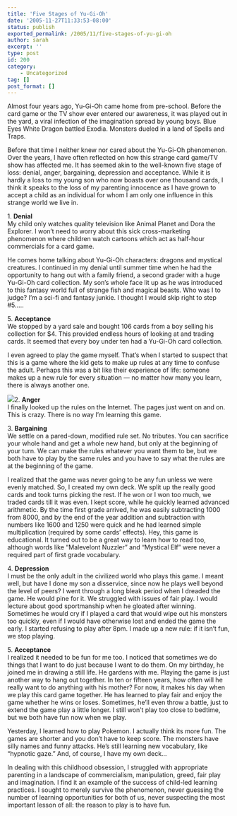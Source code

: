 ```yaml
---
title: 'Five Stages of Yu-Gi-Oh'
date: '2005-11-27T11:33:53-08:00'
status: publish
exported_permalink: /2005/11/five-stages-of-yu-gi-oh
author: sarah
excerpt: ''
type: post
id: 200
category:
    - Uncategorized
tag: []
post_format: []
---
```

Almost four years ago, Yu-Gi-Oh came home from pre-school. Before the card game or the TV show ever entered our awareness, it was played out in the yard, a viral infection of the imagination spread by young boys. Blue Eyes White Dragon battled Exodia. Monsters dueled in a land of Spells and Traps.

Before that time I neither knew nor cared about the Yu-Gi-Oh phenomenon. Over the years, I have often reflected on how this strange card game/TV show has affected me. It has seemed akin to the well-known five stage of loss: denial, anger, bargaining, depression and acceptance. While it is hardly a loss to my young son who now boasts over one thousand cards, I think it speaks to the loss of my parenting innocence as I have grown to accept a child as an individual for whom I am only one influence in this strange world we live in.

1\. **Denial**  
My child only watches quality television like Animal Planet and Dora the Explorer. I won’t need to worry about this sick cross-marketing phenomenon where children watch cartoons which act as half-hour commercials for a card game.

He comes home talking about Yu-Gi-Oh characters: dragons and mystical creatures. I continued in my denial until summer time when he had the opportunity to hang out with a family friend, a second grader with a huge Yu-Gi-Oh card collection. My son’s whole face lit up as he was introduced to this fantasy world full of strange fish and magical beasts. Who was I to judge? I’m a sci-fi and fantasy junkie. I thought I would skip right to step #5…..

5\. **Acceptance**  
We stopped by a yard sale and bought 106 cards from a boy selling his collection for $4. This provided endless hours of looking at and trading cards. It seemed that every boy under ten had a Yu-Gi-Oh card collection.

I even agreed to play the game myself. That’s when I started to suspect that this is a game where the kid gets to make up rules at any time to confuse the adult. Perhaps this was a bit like their experience of life: someone makes up a new rule for every situation — no matter how many you learn, there is always another one.

![](https://www.ultrasaurus.com/images/blog/malevolent-nuzzler.gif)2. **Anger**  
I finally looked up the rules on the Internet. The pages just went on and on. This is crazy. There is no way I’m learning this game.

3\. **Bargaining**  
We settle on a pared-down, modified rule set. No tributes. You can sacrifice your whole hand and get a whole new hand, but only at the beginning of your turn. We can make the rules whatever you want them to be, but we both have to play by the same rules and you have to say what the rules are at the beginning of the game.

I realized that the game was never going to be any fun unless we were evenly matched. So, I created my own deck. We split up the really good cards and took turns picking the rest. If he won or I won too much, we traded cards till it was even. I kept score, while he quickly learned advanced arithmetic. By the time first grade arrived, he was easily subtracting 1000 from 8000, and by the end of the year addition and subtraction with numbers like 1600 and 1250 were quick and he had learned simple multiplication (required by some cards’ effects). Hey, this game is educational. It turned out to be a great way to learn how to read too, although words like “Malevelont Nuzzler” and “Mystical Elf” were never a required part of first grade vocabulary.

4\. **Depression**  
I must be the only adult in the civilized world who plays this game. I meant well, but have I done my son a disservice, since now he plays well beyond the level of peers? I went through a long bleak period when I dreaded the game. He would pine for it. We struggled with issues of fair play. I would lecture about good sportmanship when he gloated after winning. Sometimes he would cry if I played a card that would wipe out his monsters too quickly, even if I would have otherwise lost and ended the game the early. I started refusing to play after 8pm. I made up a new rule: if it isn’t fun, we stop playing.

5\. **Acceptance**   
I realized it needed to be fun for me too. I noticed that sometimes we do things that I want to do just because I want to do them. On my birthday, he joined me in drawing a still life. He gardens with me. Playing the game is just another way to hang out together. In ten or fifteen years, how often will he really want to do anything with his mother? For now, it makes his day when we play this card game together. He has learned to play fair and enjoy the game whether he wins or loses. Sometimes, he’ll even throw a battle, just to extend the game play a little longer. I still won’t play too close to bedtime, but we both have fun now when we play.

Yesterday, I learned how to play Pokemon. I actually think its more fun. The games are shorter and you don’t have to keep score. The monsters have silly names and funny attacks. He’s still learning new vocabulary, like “hypnotic gaze.” And, of course, I have my own deck…

In dealing with this childhood obsession, I struggled with appropriate parenting in a landscape of commercialism, manipulation, greed, fair play and imagination. I find it an example of the success of child-led learning practices. I sought to merely survive the phenomenon, never guessing the number of learning opportunities for both of us, never suspecting the most important lesson of all: the reason to play is to have fun.
